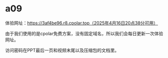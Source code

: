 # a09

体验网址：https://3af4be96.r8.cpolar.top（2025年4月16日20点38分可用）

由于我们使用的是cpolar免费方案，没有固定域名，所以我们会每日更新一次体验网址。

访问密码在PPT最后一页和视频末尾以及压缩包的文档里。



